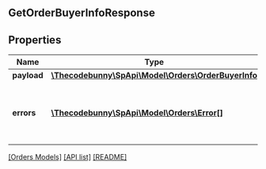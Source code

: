 ## GetOrderBuyerInfoResponse

## Properties

Name | Type | Description | Notes
------------ | ------------- | ------------- | -------------
**payload** | [**\Thecodebunny\SpApi\Model\Orders\OrderBuyerInfo**](OrderBuyerInfo.md) |  | [optional]
**errors** | [**\Thecodebunny\SpApi\Model\Orders\Error[]**](Error.md) | A list of error responses returned when a request is unsuccessful. | [optional]

[[Orders Models]](../) [[API list]](../../Api) [[README]](../../../README.md)
